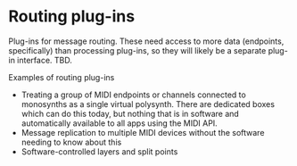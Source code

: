 # Routing plug-ins

Plug-ins for message routing. These need access to more data (endpoints, specifically) than processing plug-ins, so they will likely be a separate plug-in interface. TBD.

Examples of routing plug-ins

* Treating a group of MIDI endpoints or channels connected to monosynths as a single virtual polysynth. There are dedicated boxes which can do this today, but nothing that is in software and automatically available to all apps using the MIDI API.
* Message replication to multiple MIDI devices without the software needing to know about this
* Software-controlled layers and split points